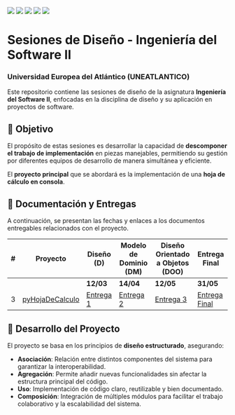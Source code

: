 [![](https://img.shields.io/badge/-Inicio-FFF?style=flat&logo=Emlakjet&logoColor=black)](/README.md) [![](https://img.shields.io/badge/-Entrega_1-FFF?style=flat&logo=openstreetmap&logoColor=black)](/documentos/entregas.d.md) [![](https://img.shields.io/badge/-Entrega_2-FFF?style=flat&logo=openstreetmap&logoColor=black)](/documentos/entregas.dM.md)  [![](https://img.shields.io/badge/-Entrega_3-FFF?style=flat&logo=openstreetmap&logoColor=black)](/documentos/entregas.dOO.md)  [![](https://img.shields.io/badge/-Entrega_4-FFF?style=flat&logo=openstreetmap&logoColor=black)]()


# Sesiones de Diseño - Ingeniería del Software II  

### Universidad Europea del Atlántico (UNEATLANTICO)  

Este repositorio contiene las sesiones de diseño de la asignatura **Ingeniería del Software II**, enfocadas en la disciplina de diseño y su aplicación en proyectos de software.  

## 📌 Objetivo  
El propósito de estas sesiones es desarrollar la capacidad de **descomponer el trabajo de implementación** en piezas manejables, permitiendo su gestión por diferentes equipos de desarrollo de manera simultánea y eficiente.  

El **proyecto principal** que se abordará es la implementación de una **hoja de cálculo en consola**.

## 📂 Documentación y Entregas  

A continuación, se presentan las fechas y enlaces a los documentos entregables relacionados con el proyecto.  

<div align="center">

| # | Proyecto | Diseño (D) | Modelo de Dominio (DM) | Diseño Orientado a Objetos (DOO) | Entrega Final |
|---|----------|------------|-------------------------|----------------------------------|--------------|
| | | **12/03** | **14/04** | **12/05** | **31/05** |
| 3 | [pyHojaDeCalculo](https://github.com/puntoReflex/pyHojaDeCalculo/blob/main/enunciado.md) | [Entrega 1](/documentos/entregas.d.md) | [Entrega 2](/documentos/entregas.dM.md) | [Entrega 3](/documentos/entregas.dOO.md) | [Entrega Final]() |

</div>  

## 🚀 Desarrollo del Proyecto  

El proyecto se basa en los principios de **diseño estructurado**, asegurando:  
- **Asociación**: Relación entre distintos componentes del sistema para garantizar la interoperabilidad.  
- **Agregación**: Permite añadir nuevas funcionalidades sin afectar la estructura principal del código.  
- **Uso**: Implementación de código claro, reutilizable y bien documentado.  
- **Composición**: Integración de múltiples módulos para facilitar el trabajo colaborativo y la escalabilidad del sistema.  

